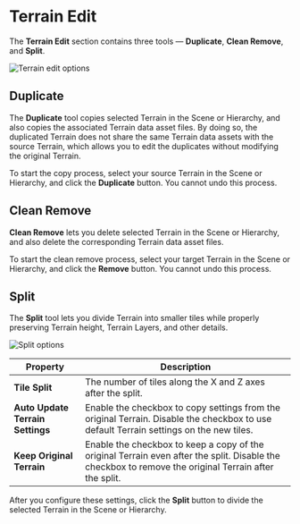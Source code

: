 # Terrain Edit

The **Terrain Edit** section contains three tools — **Duplicate**, **Clean Remove**, and **Split**.

![Terrain edit options](images/4-31-toolbox-terrain-edit-01.png)

## Duplicate

The **Duplicate** tool copies selected Terrain in the Scene or Hierarchy, and also copies the associated Terrain data asset files. By doing so, the duplicated Terrain does not share the same Terrain data assets with the source Terrain, which allows you to edit the duplicates without modifying the original Terrain.

To start the copy process, select your source Terrain in the Scene or Hierarchy, and click the **Duplicate** button. You cannot undo this process.

## Clean Remove

**Clean Remove** lets you delete selected Terrain in the Scene or Hierarchy, and also delete the corresponding Terrain data asset files.

To start the clean remove process, select your target Terrain in the Scene or Hierarchy, and click the **Remove** button. You cannot undo this process.

## Split

The **Split** tool lets you divide Terrain into smaller tiles while properly preserving Terrain height, Terrain Layers, and other details. 

![Split options](images/4-31-toolbox-terrain-edit-02.png)

| **Property**                     | **Description**                                              |
| -------------------------------- | ------------------------------------------------------------ |
| **Tile Split**                   | The number of tiles along the X and Z axes after the split.  |
| **Auto Update Terrain Settings** | Enable the checkbox to copy settings from the original Terrain. Disable the checkbox to use default Terrain settings on the new tiles. |
| **Keep Original Terrain**        | Enable the checkbox to keep a copy of the original Terrain even after the split. Disable the checkbox to remove the original Terrain after the split. |

After you configure these settings, click the **Split** button to divide the selected Terrain in the Scene or Hierarchy.